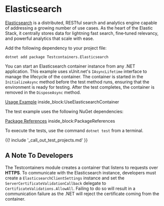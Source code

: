 # Elasticsearch

[Elasticsearch](https://www.elastic.co/elasticsearch/) is a distributed, RESTful search and analytics engine capable of addressing a growing number of use cases. As the heart of the Elastic Stack, it centrally stores data for lightning fast search, fine‑tuned relevancy, and powerful analytics that scale with ease.

Add the following dependency to your project file:

```console title="NuGet"
dotnet add package Testcontainers.Elasticsearch
```

You can start an Elasticsearch container instance from any .NET application. This example uses xUnit.net's `IAsyncLifetime` interface to manage the lifecycle of the container. The container is started in the `InitializeAsync` method before the test method runs, ensuring that the environment is ready for testing. After the test completes, the container is removed in the `DisposeAsync` method.

<!--codeinclude-->
[Usage Example](../../tests/Testcontainers.Elasticsearch.Tests/ElasticsearchContainerTest.cs) inside_block:UseElasticsearchContainer
<!--/codeinclude-->

The test example uses the following NuGet dependencies:

<!--codeinclude-->
[Package References](../../tests/Testcontainers.Elasticsearch.Tests/Testcontainers.Elasticsearch.Tests.csproj) inside_block:PackageReferences
<!--/codeinclude-->

To execute the tests, use the command `dotnet test` from a terminal.

{{! include '_call_out_test_projects.md' }}

## A Note To Developers

The Testcontainers module creates a container that listens to requests over **HTTPS**. To communicate with the Elasticsearch instance, developers must create a `ElasticsearchClientSettings` instance and set the `ServerCertificateValidationCallback` delegate to `CertificateValidations.AllowAll`. Failing to do so will result in a communication failure as the .NET will reject the certificate coming from the container.